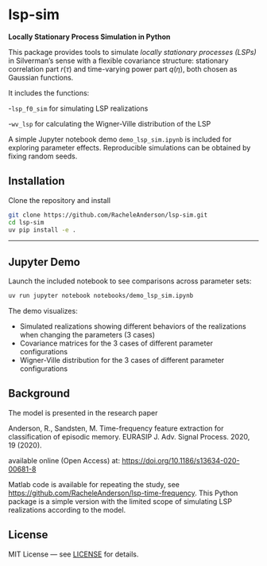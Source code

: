 # lsp-sim

**Locally Stationary Process Simulation in Python**

This package provides tools to simulate *locally stationary processes (LSPs)* in Silverman’s sense with a flexible covariance structure: stationary correlation part $r(\tau)$ and time-varying power part $q(\eta)$, both chosen as Gaussian functions. 

It includes the functions:

-`lsp_f0_sim` for simulating LSP realizations

-`wv_lsp` for calculating the Wigner-Ville distribution of the LSP


A simple Jupyter notebook demo `demo_lsp_sim.ipynb` is included for exploring parameter effects.  Reproducible simulations can be obtained by fixing random seeds.  


## Installation

Clone the repository and install

```bash
git clone https://github.com/RacheleAnderson/lsp-sim.git
cd lsp-sim
uv pip install -e .
```
---

## Jupyter Demo

Launch the included notebook to see comparisons across parameter sets:

```bash
uv run jupyter notebook notebooks/demo_lsp_sim.ipynb
```

The demo visualizes:

- Simulated realizations showing different behaviors of the realizations when changing the parameters (3 cases)
- Covariance matrices for the 3 cases of different parameter configurations
- Wigner-Ville distribution for the 3 cases of different parameter configurations

## Background 

The model is presented in the research paper

Anderson, R., Sandsten, M. Time-frequency feature extraction for classification of episodic memory. EURASIP J. Adv. Signal Process. 2020, 19 (2020).

available online (Open Access) at: https://doi.org/10.1186/s13634-020-00681-8

Matlab code is available for repeating the study, see https://github.com/RacheleAnderson/lsp-time-frequency. This Python package is a simple version with the limited scope of simulating LSP realizations according to the model.  

## License  
MIT License — see [LICENSE](LICENSE) for details.


